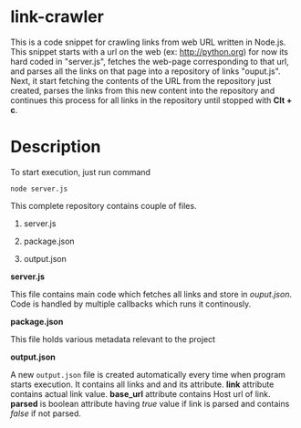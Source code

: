 link-crawler
================

This is a code snippet for crawling links from web URL written in Node.js. This snippet starts with a url on the web (ex: http://python.org) for now its hard coded in "server.js", fetches the web-page corresponding to that url, and parses all the links on that page into a repository of links "ouput.js". Next, it start fetching the contents of the URL from the repository just created, parses the links from this new content into the repository and continues this process for all links in the repository until stopped with **Clt + c**.

Description
================

To start execution, just run command

    node server.js

This complete repository contains couple of files.

1. server.js

2. package.json

3. output.json

**server.js**

This file contains main code which fetches all links and store in *ouput.json*. Code is handled by multiple callbacks which runs it continously.

**package.json**

This file holds various metadata relevant to the project

**output.json**

A new `output.json` file is created automatically every time when program starts execution. It contains all links and and its attribute. 
**link** attribute contains actual link value.
**base_url** attribute contains Host url of link.
**parsed** is boolean attribute having *true* value if link is parsed and contains *false* if not parsed.
